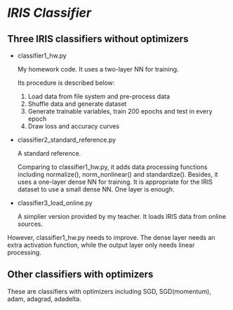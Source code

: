 # *IRIS Classifier*

## Three IRIS classifiers without optimizers

- classifier1_hw.py

  My homework code. It uses a two-layer NN for training.

  Its procedure is described below:

  1. Load data from file system and pre-process data
  2. Shuffle data and generate dataset
  3. Generate trainable variables, train 200 epochs and test in every epoch
  4. Draw loss and accuracy curves


- classifier2_standard_reference.py

  A standard reference. 

  Comparing to classifier1_hw.py, it adds data processing functions including  normalize(), norm_nonlinear() and standardize(). Besides, it uses a one-layer dense NN for training. It is appropriate for the IRIS dataset to use a small dense NN. One layer is enough. 

- classifier3_load_online.py

  A simplier version provided by my teacher. It loads IRIS data from online sources.

However, classifier1_hw.py needs to improve. The dense layer needs an extra activation function, while the output layer only needs linear processing.  

## Other classifiers with optimizers

These are classifiers with optimizers including SGD, SGD(momentum), adam, adagrad, adadelta. 
